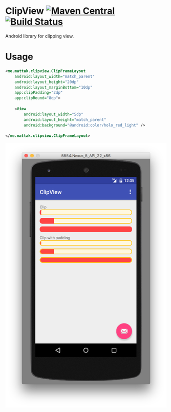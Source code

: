 # ClipView [![Maven Central](https://maven-badges.herokuapp.com/maven-central/me.mattak/clipview/badge.svg)](https://maven-badges.herokuapp.com/maven-central/me.mattak/clipview) [![Build Status](https://travis-ci.org/mattak/ClipView.svg)](https://travis-ci.org/mattak/ClipView)

Android library for clipping view.

# Usage

```xml
<me.mattak.clipview.ClipFrameLayout
    android:layout_width="match_parent"
    android:layout_height="20dp"
    android:layout_marginBottom="10dp"
    app:clipPadding="2dp"
    app:clipRound="8dp">

    <View
        android:layout_width="5dp"
        android:layout_height="match_parent"
        android:background="@android:color/holo_red_light" />

</me.mattak.clipview.ClipFrameLayout>
```

![clipview](./art/clipview.png)
